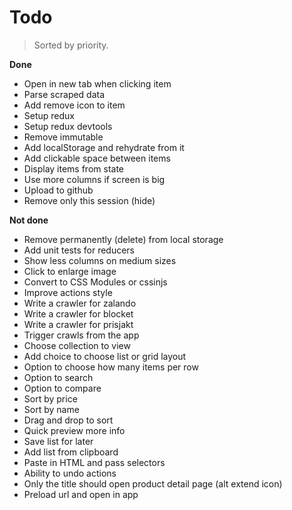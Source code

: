 # Todo

> Sorted by priority.

__Done__

- Open in new tab when clicking item
- Parse scraped data
- Add remove icon to item
- Setup redux
- Setup redux devtools
- Remove immutable
- Add localStorage and rehydrate from it
- Add clickable space between items
- Display items from state
- Use more columns if screen is big
- Upload to github
- Remove only this session (hide)

__Not done__

- Remove permanently (delete) from local storage
- Add unit tests for reducers
- Show less columns on medium sizes
- Click to enlarge image
- Convert to CSS Modules or cssinjs
- Improve actions style
- Write a crawler for zalando
- Write a crawler for blocket
- Write a crawler for prisjakt
- Trigger crawls from the app
- Choose collection to view
- Add choice to choose list or grid layout
- Option to choose how many items per row
- Option to search
- Option to compare
- Sort by price
- Sort by name
- Drag and drop to sort
- Quick preview more info
- Save list for later
- Add list from clipboard
- Paste in HTML and pass selectors
- Ability to undo actions
- Only the title should open product detail page (alt extend icon)
- Preload url and open in app